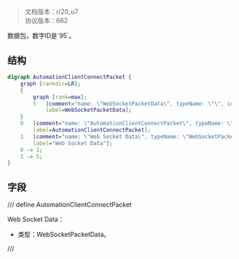 # <!-- md:samp AutomationClientConnectPacket -->

> 文档版本：r/20_u7<br/>协议版本：662

<!-- md:samp AutomationClientConnectPacket -->数据包，数字ID是`95`。

## 结构

```dot
digraph AutomationClientConnectPacket {
	graph [rankdir=LR];
	{
		graph [rank=max];
		5	[comment="name: \"WebSocketPacketData\", typeName: \"\", id: 5, branchId: 0, recurseId: -1, attributes: 512, notes: \"\"",
			label=WebSocketPacketData];
	}
	0	[comment="name: \"AutomationClientConnectPacket\", typeName: \"\", id: 0, branchId: 95, recurseId: -1, attributes: 0, notes: \"\"",
		label=AutomationClientConnectPacket];
	1	[comment="name: \"Web Socket Data\", typeName: \"WebSocketPacketData\", id: 1, branchId: 0, recurseId: -1, attributes: 256, notes: \"\"",
		label="Web Socket Data"];
	0 -> 1;
	1 -> 5;
}

```

## 字段

/// define
AutomationClientConnectPacket

Web Socket Data：[<!-- md:samp WebSocketPacketData -->](refs/protocols/types/WebSocketPacketData.md)

- 类型：WebSocketPacketData。


///
